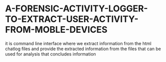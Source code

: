 # A-FORENSIC-ACTIVITY-LOGGER-TO-EXTRACT-USER-ACTIVITY-FROM-MOBLE-DEVICES
it is command line interface where we extract information from the html chatlog files and provide the extracted information from the files that can be used for analysis that concludes information
